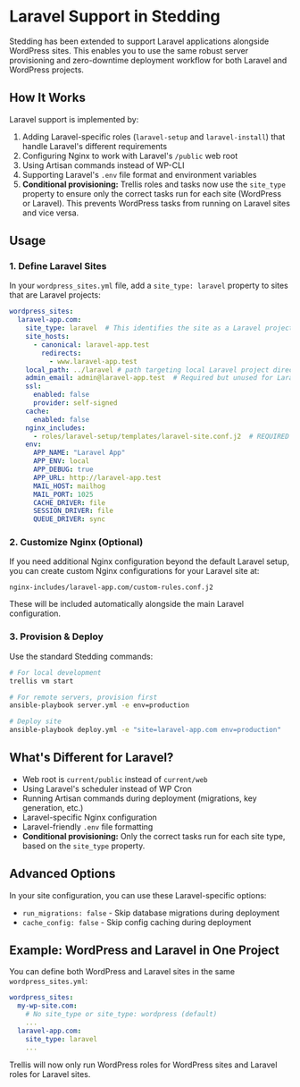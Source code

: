 # Laravel Support in Stedding

Stedding has been extended to support Laravel applications alongside WordPress sites. This enables you to use the same robust server provisioning and zero-downtime deployment workflow for both Laravel and WordPress projects.

## How It Works

Laravel support is implemented by:

1. Adding Laravel-specific roles (`laravel-setup` and `laravel-install`) that handle Laravel's different requirements
2. Configuring Nginx to work with Laravel's `/public` web root
3. Using Artisan commands instead of WP-CLI
4. Supporting Laravel's `.env` file format and environment variables
5. **Conditional provisioning:** Trellis roles and tasks now use the `site_type` property to ensure only the correct tasks run for each site (WordPress or Laravel). This prevents WordPress tasks from running on Laravel sites and vice versa.

## Usage

### 1. Define Laravel Sites

In your `wordpress_sites.yml` file, add a `site_type: laravel` property to sites that are Laravel projects:

```yaml
wordpress_sites:
  laravel-app.com:
    site_type: laravel  # This identifies the site as a Laravel project
    site_hosts:
      - canonical: laravel-app.test
        redirects:
          - www.laravel-app.test
    local_path: ../laravel # path targeting local Laravel project directory
    admin_email: admin@laravel-app.test  # Required but unused for Laravel
    ssl:
      enabled: false
      provider: self-signed
    cache:
      enabled: false
    nginx_includes:
      - roles/laravel-setup/templates/laravel-site.conf.j2  # REQUIRED for Laravel sites
    env:
      APP_NAME: "Laravel App"
      APP_ENV: local
      APP_DEBUG: true
      APP_URL: http://laravel-app.test
      MAIL_HOST: mailhog
      MAIL_PORT: 1025
      CACHE_DRIVER: file
      SESSION_DRIVER: file
      QUEUE_DRIVER: sync
```

### 2. Customize Nginx (Optional)

If you need additional Nginx configuration beyond the default Laravel setup, you can create custom Nginx configurations for your Laravel site at:

```
nginx-includes/laravel-app.com/custom-rules.conf.j2
```

These will be included automatically alongside the main Laravel configuration.

### 3. Provision & Deploy

Use the standard Stedding commands:

```bash
# For local development
trellis vm start

# For remote servers, provision first
ansible-playbook server.yml -e env=production

# Deploy site
ansible-playbook deploy.yml -e "site=laravel-app.com env=production"
```

## What's Different for Laravel?

- Web root is `current/public` instead of `current/web`
- Using Laravel's scheduler instead of WP Cron
- Running Artisan commands during deployment (migrations, key generation, etc.)
- Laravel-specific Nginx configuration
- Laravel-friendly `.env` file formatting
- **Conditional provisioning:** Only the correct tasks run for each site type, based on the `site_type` property.

## Advanced Options

In your site configuration, you can use these Laravel-specific options:

- `run_migrations: false` - Skip database migrations during deployment
- `cache_config: false` - Skip config caching during deployment

## Example: WordPress and Laravel in One Project

You can define both WordPress and Laravel sites in the same `wordpress_sites.yml`:

```yaml
wordpress_sites:
  my-wp-site.com:
    # No site_type or site_type: wordpress (default)
    ...
  laravel-app.com:
    site_type: laravel
    ...
```

Trellis will now only run WordPress roles for WordPress sites and Laravel roles for Laravel sites.